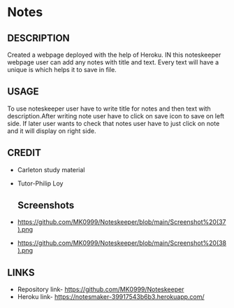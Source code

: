 # Notes

## DESCRIPTION
Created a webpage deployed with the help of Heroku. IN this noteskeeper webpage user can add any notes with title and text. Every text will have a unique is which helps it to save in file.

## USAGE
To use noteskeeper user have to write title for notes and then text  with description.After writing note user have to click on save icon to save on left side. If later user wants to check that notes user have to just click on note and it will display on right side.

## CREDIT
- Carleton study material
- Tutor-Philip Loy

  ## Screenshots
 - https://github.com/MK0999/Noteskeeper/blob/main/Screenshot%20(37).png
 - https://github.com/MK0999/Noteskeeper/blob/main/Screenshot%20(38).png

  
  

  ## LINKS
  - Repository link- https://github.com/MK0999/Noteskeeper
  - Heroku link- https://notesmaker-39917543b6b3.herokuapp.com/

